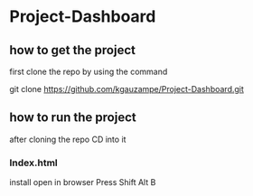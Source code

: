 # Project-Dashboard

## how to get the project

first clone the repo by using the command

git clone https://github.com/kgauzampe/Project-Dashboard.git

## how to run the project

after cloning the repo CD into it 

### Index.html
install open in browser Press Shift Alt B
